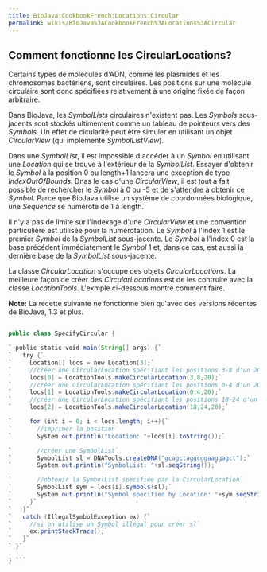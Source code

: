 ```yaml
---
title: BioJava:CookbookFrench:Locations:Circular
permalink: wikis/BioJava%3ACookbookFrench%3ALocations%3ACircular
---
```


Comment fonctionne les CircularLocations?
-----------------------------------------

Certains types de molécules d'ADN, comme les plasmides et les
chromosomes bactériens, sont circulaires. Les positions sur une molécule
circulaire sont donc spécifiées relativement à une origine fixée de
façon arbitraire.

Dans BioJava, les *SymbolLists* circulaires n'existent pas. Les
*Symbols* sous-jacents sont stockés ultimement comme un tableau de
pointeurs vers des *Symbols*. Un effet de cicularité peut être simuler
en utilisant un objet *CircularView* (qui implemente *SymbolListView*).

Dans une *SymbolList*, il est impossible d'accéder à un *Symbol* en
utilisant une *Location* qui se trouve à l'extérieur de la *SymbolList*.
Essayer d'obtenir le *Symbol* à la position 0 ou length+1 lancera une
exception de type *IndexOutOfBounds*. Dnas le cas d'une *CircularView*,
il est tout a fait possible de rechercher le *Symbol* à 0 ou -5 et de
s'attendre à obtenir ce *Symbol*. Parce que BioJava utilise un système
de coordonnées biologique, une *Sequence* se numérote de 1 à length.

Il n'y a pas de limite sur l'indexage d'une *CircularView* et une
convention particulière est utilisée pour la numérotation. Le *Symbol* à
l'index 1 est le premier *Symbol* de la *SymbolList* sous-jacente. Le
*Symbol* à l'index 0 est la base précédent immédiatement le *Symbol* 1
et, dans ce cas, est aussi la dernière base de la *SymbolList*
sous-jacente.

La classe *CircularLocation* s'occupe des objets *CircularLocations*. La
meilleure façon de créer des *CircularLocations* est de les contruire
avec la classe *LocationTools*. L'exmple ci-dessous montre comment
faire.

**Note:** La recette suivante ne fonctionne bien qu'avec des versions
récentes de BioJava, 1.3 et plus.

```java import org.biojava.bio.seq.\*; import org.biojava.bio.symbol.\*;

public class SpecifyCircular {

` public static void main(String[] args) {`  
`   try {`  
`     Location[] locs = new Location[3];`  
`     //créer une CircularLocation spécifiant les positions 3-8 d'un 20mer`  
`     locs[0] = LocationTools.makeCircularLocation(3,8,20);`  
`     //créer une CircularLocation spécifiant les positions 0-4 d'un 20mer`  
`     locs[1] = LocationTools.makeCircularLocation(0,4,20);`  
`     //créer une CircularLocation spécifiant les positions 18-24 d'un 20mer`  
`     locs[2] = LocationTools.makeCircularLocation(18,24,20);`

`     for (int i = 0; i < locs.length; i++){`  
`       //imprimer la position`  
`       System.out.println("Location: "+locs[i].toString());`

`       //créer une SymbolList`  
`       SymbolList sl = DNATools.createDNA("gcagctaggcggaaggagct");`  
`       System.out.println("SymbolList: "+sl.seqString());`

`       //obtenir la SymbolList spécifiée par la CircularLocation`  
`       SymbolList sym = locs[i].symbols(sl);`  
`       System.out.println("Symbol specified by Location: "+sym.seqString());`  
`     }`  
`   }`  
`   catch (IllegalSymbolException ex) {`  
`     //si on utilise un Symbol illégal pour créer sl`  
`     ex.printStackTrace();`  
`   }`  
` }`

} ```
